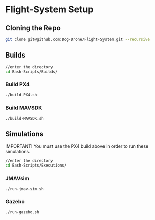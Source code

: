 # Flight-System Setup
## Cloning the Repo  
```bash
git clone git@github.com:Dog-Drone/Flight-System.git --recursive
```

## Builds

```bash
//enter the directory
cd Bash-Scripts/Builds/
```

### Build PX4  
```bash
./build-PX4.sh
```

### Build MAVSDK  
```bash
./build-MAVSDK.sh
```

## Simulations
IMPORTANT! You must use the PX4 build above in order to run these simulations.  
```bash
//enter the directory
cd Bash-Scripts/Executions/
```
### JMAVsim
```bash
./run-jmav-sim.sh
```

### Gazebo
```bash
./run-gazebo.sh
```
